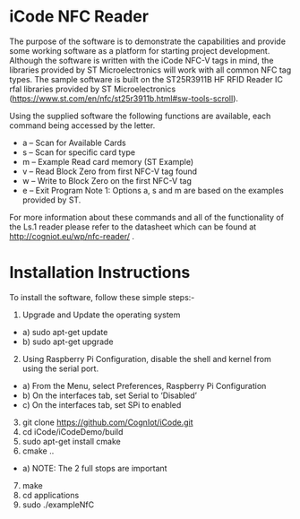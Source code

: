 # iCode NFC Reader

The purpose of the software is to demonstrate the capabilities and provide some working software as a platform for starting project development. Although the software is written with the iCode NFC-V tags in mind, the libraries provided by ST Microelectronics will work with all common NFC tag types.
The sample software is built on the ST25R3911B HF RFID Reader IC  rfal libraries provided by ST Microelectronics (https://www.st.com/en/nfc/st25r3911b.html#sw-tools-scroll).

Using the supplied software the following functions are available, each command being accessed by the letter.

* a – Scan for Available Cards
* s – Scan for specific card type
* m – Example Read card memory (ST Example) 
* v – Read Block Zero from first NFC-V tag found
* w – Write to Block Zero on the first NFC-V tag
* e – Exit Program
Note 1: Options a, s and m are based on the examples provided by ST.

For more information about these commands and all of the functionality of the Ls.1 reader please refer to the datasheet which can be found at http://cogniot.eu/wp/nfc-reader/ .

# Installation Instructions
To install the software, follow these simple steps:-
1.	Upgrade and Update the operating system
* a)	sudo apt-get update
* b)	sudo apt-get upgrade
2.	Using Raspberry Pi Configuration, disable the shell and kernel from using the serial port.
* a)	From the Menu, select Preferences, Raspberry Pi Configuration
* b)	On the interfaces tab, set Serial to ‘Disabled’
* c)	On the interfaces tab, set SPi to enabled
3.	git clone https://github.com/CognIot/iCode.git
4.	cd iCode/iCodeDemo/build
5.	sudo apt-get install cmake
6.	cmake ..
* a)	NOTE: The 2 full stops are important
7.	make
8.	cd applications
9.	sudo ./exampleNfC


